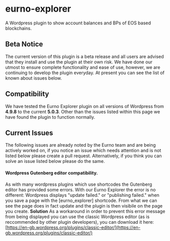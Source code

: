 # eurno-explorer
A Wordpress plugin to show account balances and BPs of EOS based blockchains.

## Beta Notice
The current version of this plugin is a beta release and all users are advised that they install and use the plugin at their own risk. We have done our utmost to ensure complete functionality and ease of use, however, we are continuing to develop the plugin everyday. At present you can see the list of known about issues below. 

## Compatibility
We have tested the Eurno Explorer plugin on all versions of Wordpress from **4.9.8** to the current **5.0.3**. Other than the issues listed within this page we have found the plugin to function normally. 

## Current Issues
The following issues are already noted by the Eurno team and are being actively worked on, if you notice an issue which needs attention and is not listed below please create a pull request. Alternatively, if you think you can solve an issue listed below please do the same. 

#### Wordpress Gutenberg editor compatibility.
As with many wordpress plugins which use shortcodes the Gutenberg editor has provided some errors. With our Eurno Explorer the error is no different: Wordpress displays "update failed." or "publishing failed." when you save a page with the [eurno_explorer] shortcode. From what we can see the page does in fact update and the plugin is then visibile on the page you create. 
**Solution**
As a workaround in order to prevent this error message from being displayed you can use the classic Wordpress editor (as is reccommended by other plugin developers), you can download it here: [https://en-gb.wordpress.org/plugins/classic-editor/](https://en-gb.wordpress.org/plugins/classic-editor/)
